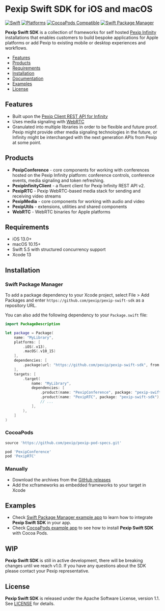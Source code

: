 # Pexip Swift SDK for iOS and macOS

[![Swift](https://img.shields.io/badge/Swift-5.5_5.6-orange?style=flat-square)](https://img.shields.io/badge/Swift-5.5_5.6-Orange?style=flat-square)
[![Platforms](https://img.shields.io/badge/Platforms-iOS_macOS-yellowgreen?style=flat-square)](https://img.shields.io/badge/Platforms-iOS_macOS-yellowgreen?style=flat-square)
[![CocoaPods Compatible](https://img.shields.io/badge/CocoaPods-compatible-green?style=flat-square)](https://img.shields.io/badge/CocoaPods-compatible-green?style=flat-square)
[![Swift Package Manager](https://img.shields.io/badge/Swift_Package_Manager-compatible-orange?style=flat-square)](https://img.shields.io/badge/Swift_Package_Manager-compatible-orange?style=flat-square)

**Pexip Swift SDK** is a collection of frameworks for self hosted [Pexip Infinity](https://docs.pexip.com/admin/admin_intro.htm) installations that enables customers to build bespoke applications for Apple platforms or add Pexip to existing mobile or desktop experiences and workflows.

- [Features](#features)
- [Products](#products)
- [Requirements](#requirements)
- [Installation](#installation)
- [Documentation](https://pexip.github.io/pexip-swift-sdk/sdk/documentation/pexipswiftsdk/)
- [Examples](#examples)
- [License](#license)

## Features

- Built upon the [Pexip Client REST API for Infinity](https://docs.pexip.com/api_client/api_rest.htm)
- Uses media signaling with [WebRTC](https://webrtc.org)
- Granulated into multiple libraries in order to be flexible and future proof. Pexip might provide other 
media signaling technologies in the future, or Infinity might be interchanged with the next generation APIs from Pexip at some point.

## Products

- **PexipConference** - core components for working with conferences hosted on the Pexip Infinity platform: conference controls, conference events, media signaling and token refreshing.
- **PexipInfinityClient** - a fluent client for Pexip Infinity REST API v2.
- **PexipRTC** - Pexip WebRTC-based media stack for sending and receiving video streams
- **PexipMedia** - core components for working with audio and video
- **PexipUtils** - extensions, utilities and shared components
- **WebRTC** - WebRTC binaries for Apple platforms

## Requirements

- iOS 13.0+
- macOS 10.15+
- Swift 5.5 with structured concurrency support
- Xcode 13

## Installation

### Swift Package Manager

To add a package dependency to your Xcode project, select File > Add Packages and enter 
`https://github.com/pexip/pexip-swift-sdk` as a repository URL.

You can also add the following dependency to your `Package.swift` file:
```swift
import PackageDescription

let package = Package(
    name: "MyLibrary",
    platforms: [
        .iOS(.v13),
        .macOS(.v10_15)
    ],
    dependencies: [
        .package(url: "https://github.com/pexip/pexip-swift-sdk", from: "0.1.0")
    ],
    targets: [
        .target(
            name: "MyLibrary",
            dependencies: [
                .product(name: "PexipConference", package: "pexip-swift-sdk"),
                .product(name: "PexipRTC", package: "pexip-swift-sdk"),
                // ...
            ],
        ),
    ]
)
```

### CocoaPods

```ruby
source 'https://github.com/pexip/pexip-pod-specs.git'

pod 'PexipConference'
pod 'PexipRTC'
```

### Manually

- Download the archives from the [GitHub releases](https://github.com/pexip/pexip-swift-sdk/releases)
- Add the xcframeworks as embedded frameworks to your target in Xcode

## Examples

- Check [Swift Package Manager example app](https://github.com/pexip/pexip-swift-sdk/tree/main/Examples/SPM) to learn how to integrate **Pexip Swift SDK** in your app.
- Check [CocoaPods example app](https://github.com/pexip/pexip-swift-sdk/tree/main/Examples/CocoaPods) to 
see how to install **Pexip Swift SDK** with Cocoa Pods.

## WIP

**Pexip Swift SDK** is still in active development, there will be breaking changes until we reach v1.0.
If you have any questions about the SDK please contact your Pexip representative.

## License

**Pexip Swift SDK** is released under the Apache Software License, version 1.1. 
See [LICENSE](https://github.com/pexip/pexip-swift-sdk/blob/main/LICENSE) for details.
